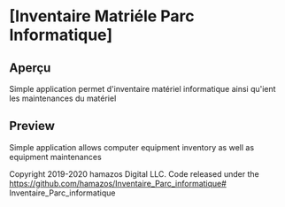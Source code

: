 # [Inventaire Matriéle Parc Informatique]

## Aperçu

Simple application permet d'inventaire matériel informatique ainsi qu'ient les maintenances du matériel


## Preview

Simple application allows computer equipment inventory as well as equipment maintenances



Copyright 2019-2020 hamazos Digital LLC. Code released under the https://github.com/hamazos/Inventaire_Parc_informatique# Inventaire_Parc_informatique
